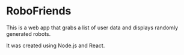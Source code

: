 # RoboFriends

This is a web app that grabs a list of user data and displays randomly generated robots.

It was created using Node.js and React.
